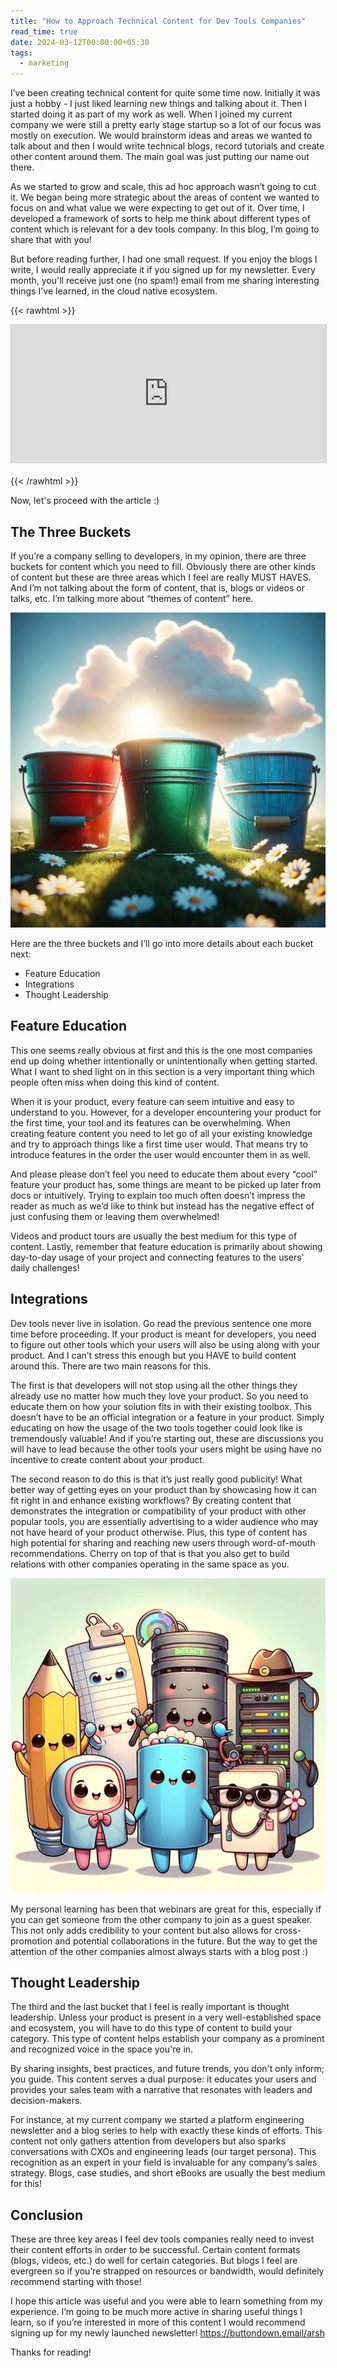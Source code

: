 ```yaml
---
title: "How to Approach Technical Content for Dev Tools Companies"
read_time: true
date: 2024-03-12T00:00:00+05:30
tags:
  - marketing
---
```


I’ve been creating technical content for quite some time now. Initially it was just a hobby - I just liked learning new things and talking about it. Then I started doing it as part of my work as well. When I joined my current company we were still a pretty early stage startup so a lot of our focus was mostly on execution. We would brainstorm ideas and areas we wanted to talk about and then I would write technical blogs, record tutorials and create other content around them. The main goal was just putting our name out there.

As we started to grow and scale, this ad hoc approach wasn’t going to cut it. We began being more strategic about the areas of content we wanted to focus on and what value we were expecting to get out of it. Over time, I developed a framework of sorts to help me think about different types of content which is relevant for a dev tools company. In this blog, I’m going to share that with you!

But before reading further, I had one small request. If you enjoy the blogs I write, I would really appreciate it if you signed up for my newsletter. Every month, you'll receive just one (no spam!) email from me sharing interesting things I've learned, in the cloud native ecosystem. 

{{< rawhtml >}}
<iframe
scrolling="no"
style="width:100%!important;height:220px;border:1px #ccc solid !important"
src="https://buttondown.email/arsh?as_embed=true"
></iframe><br /><br />
{{< /rawhtml >}}

Now, let's proceed with the article :)

## The Three Buckets

If you’re a company selling to developers, in my opinion, there are three buckets for content which you need to fill. Obviously there are other kinds of content but these are three areas which I feel are really MUST HAVES. And I’m not talking about the form of content, that is, blogs or videos or talks, etc. I’m talking more about “themes of content” here. 

![three buckets](threebuckets.jpeg)

Here are the three buckets and I’ll go into more details about each bucket next:
- Feature Education
- Integrations
- Thought Leadership

## Feature Education

This one seems really obvious at first and this is the one most companies end up doing whether intentionally or unintentionally when getting started. What I want to shed light on in this section is a very important thing which people often miss when doing this kind of content.

When it is your product, every feature can seem intuitive and easy to understand to you. However, for a developer encountering your product for the first time, your tool and its features can be overwhelming. When creating feature content you need to let go of all your existing knowledge and try to approach things like a first time user would. That means try to introduce features in the order the user would encounter them in as well.

And please please don’t feel you need to educate them about every “cool” feature your product has, some things are meant to be picked up later from docs or intuitively. Trying to explain too much often doesn’t impress the reader as much as we’d like to think but instead has the negative effect of just confusing them or leaving them overwhelmed!

Videos and product tours are usually the best medium for this type of content. Lastly, remember that feature education is primarily about showing day-to-day usage of your project and connecting features to the users' daily challenges!

## Integrations

Dev tools never live in isolation. Go read the previous sentence one more time before proceeding. If your product is meant for developers, you need to figure out other tools which your users will also be using along with your product. And I can’t stress this enough but you HAVE to build content around this. There are two main reasons for this.

The first is that developers will not stop using all the other things they already use no matter how much they love your product. So you need to educate them on how your solution fits in with their existing toolbox. This doesn’t have to be an official integration or a feature in your product. Simply educating on how the usage of the two tools together could look like is tremendously valuable! And if you’re starting out, these are discussions you will have to lead because the other tools your users might be using have no incentive to create content about your product.

The second reason to do this is that it’s just really good publicity! What better way of getting eyes on your product than by showcasing how it can fit right in and enhance existing workflows? By creating content that demonstrates the integration or compatibility of your product with other popular tools, you are essentially advertising to a wider audience who may not have heard of your product otherwise. Plus, this type of content has high potential for sharing and reaching new users through word-of-mouth recommendations. Cherry on top of that is that you also get to build relations with other companies operating in the same space as you.

![integrations](integrations.jpg)

My personal learning has been that webinars are great for this, especially if you can get someone from the other company to join as a guest speaker. This not only adds credibility to your content but also allows for cross-promotion and potential collaborations in the future. But the way to get the attention of the other companies almost always starts with a blog post :)

## Thought Leadership

The third and the last bucket that I feel is really important is thought leadership. Unless your product is present in a very well-established space and ecosystem, you will have to do this type of content to build your category. This type of content helps establish your company as a prominent and recognized voice in the space you're in.

By sharing insights, best practices, and future trends, you don't only inform; you guide. This content serves a dual purpose: it educates your users and provides your sales team with a narrative that resonates with leaders and decision-makers.

For instance, at my current company we started a platform engineering newsletter and a blog series to help with exactly these kinds of efforts. This content not only gathers attention from developers but also sparks conversations with CXOs and engineering leads (our target persona). This recognition as an expert in your field is invaluable for any company’s sales strategy. Blogs, case studies, and short eBooks are usually the best medium for this!

## Conclusion

These are three key areas I feel dev tools companies really need to invest their content efforts in order to be successful. Certain content formats (blogs, videos, etc.) do well for certain categories. But blogs I feel are evergreen so if you’re strapped on resources or bandwidth, would definitely recommend starting with those!

I hope this article was useful and you were able to learn something from my experience. I’m going to be much more active in sharing useful things I learn, so if you’re interested in more of this content I would recommend signing up for my newly launched newsletter! https://buttondown.email/arsh

Thanks for reading!